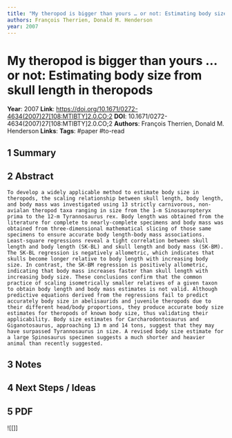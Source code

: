 ```yaml
---
title: "My theropod is bigger than yours … or not: Estimating body size from skull length in theropods"
authors: François Therrien, Donald M. Henderson
year: 2007
---
```

# My theropod is bigger than yours … or not: Estimating body size from skull length in theropods
**Year**: 2007
**Link**: https://doi.org/10.1671/0272-4634(2007)27[108:MTIBTY]2.0.CO;2
**DOI**: 10.1671/0272-4634(2007)27[108:MTIBTY]2.0.CO;2
**Authors**: François Therrien, Donald M. Henderson
**Links**:
**Tags**: #paper #to-read 

## 1 Summary

## 2 Abstract
```
To develop a widely applicable method to estimate body size in theropods, the scaling relationship between skull length, body length, and body mass was investigated using 13 strictly carnivorous, non-avialan theropod taxa ranging in size from the 1-m Sinosauropteryx prima to the 12-m Tyrannosaurus rex. Body length was obtained from the literature for complete to nearly-complete specimens and body mass was obtained from three-dimensional mathematical slicing of those same specimens to ensure accurate body length-body mass associations. Least-square regressions reveal a tight correlation between skull length and body length (SK-BL) and skull length and body mass (SK-BM). The SK-BL regression is negatively allometric, which indicates that skulls become longer relative to body length with increasing body size. In contrast, the SK-BM regression is positively allometric, indicating that body mass increases faster than skull length with increasing body size. These conclusions confirm that the common practice of scaling isometrically smaller relatives of a given taxon to obtain body length and body mass estimates is not valid. Although predictive equations derived from the regressions fail to predict accurately body size in abelisaurids and juvenile theropods due to their different head/body proportions, they produce accurate body size estimates for theropods of known body size, thus validating their applicability. Body size estimates for Carcharodontosaurus and Giganotosaurus, approaching 13 m and 14 tons, suggest that they may have surpassed Tyrannosaurus in size. A revised body size estimate for a large Spinosaurus specimen suggests a much shorter and heavier animal than recently suggested.
```

## 3 Notes

## 4 Next Steps / Ideas

## 5 PDF

![[]]